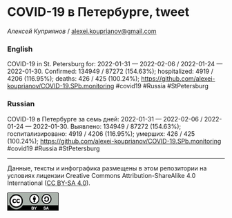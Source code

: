 COVID-19 в Петербурге, tweet
============================

*Алексей Куприянов* /
<a href="mailto:alexei.kouprianov@gmail.com" class="email">alexei.kouprianov@gmail.com</a>

### English

COVID-19 in St. Petersburg for: 2022-01-31 — 2022-02-06 / 2022-01-24 —
2022-01-30. Сonfirmed: 134949 / 87272 (154.63%); hospitalized: 4919 /
4206 (116.95%); deaths: 426 / 425 (100.24%);
<a href="https://github.com/alexei-kouprianov/COVID-19.SPb.monitoring" class="uri">https://github.com/alexei-kouprianov/COVID-19.SPb.monitoring</a>
\#covid19 \#Russia \#StPetersburg

### Russian

COVID-19 в Петербурге за семь дней: 2022-01-31 — 2022-02-06 / 2022-01-24
— 2022-01-30. Выявлено: 134949 / 87272 (154.63%); госпитализировано:
4919 / 4206 (116.95%); умерших: 426 / 425 (100.24%);
<a href="https://github.com/alexei-kouprianov/COVID-19.SPb.monitoring" class="uri">https://github.com/alexei-kouprianov/COVID-19.SPb.monitoring</a>
\#covid19 \#Russia \#StPetersburg

------------------------------------------------------------------------

Данные, тексты и инфографика размещены в этом репозитории на условиях
лицензии Creative Commons Attribution-ShareAlike 4.0 International ([CC
BY-SA 4.0](https://creativecommons.org/licenses/by-sa/4.0/)).

![](../misc/CC-BY-SA-icon.png "CC-BY-SA")
